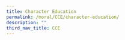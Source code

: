 ```yaml
---
title: Character Education
permalink: /moral/CCE/character-education/
description: ""
third_nav_title: CCE
---
```

